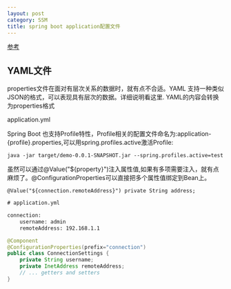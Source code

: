 ```yaml
---
layout: post
category: SSM
title: spring boot application配置文件
---
```


[参考](https://www.cnblogs.com/lixuwu/p/6376194.html)

## YAML文件

properties文件在面对有层次关系的数据时，就有点不合适。YAML 支持一种类似JSON的格式，可以表现具有层次的数据。详细说明看这里.
YAML的内容会转换为properties格式

application.yml

Spring Boot 也支持Profile特性，Profile相关的配置文件命名为:application-{profile}.properties,可以用spring.profiles.active激活Profile:

```java -jar target/demo-0.0.1-SNAPSHOT.jar --spring.profiles.active=test```

虽然可以通过@Value("${property}")注入属性值,如果有多项需要注入，就有点麻烦了。@ConfigurationProperties可以直接把多个属性值绑定到Bean上。

```@Value("${connection.remoteAddress}") private String address;```

```xml
# application.yml

connection:
    username: admin
    remoteAddress: 192.168.1.1
```

```java
@Component
@ConfigurationProperties(prefix="connection")
public class ConnectionSettings {
    private String username;
    private InetAddress remoteAddress;
    // ... getters and setters
}
```